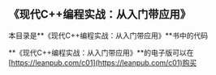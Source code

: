 ## 《现代C++编程实战：从入门带应用》

本目录是**《现代C++编程实战：从入门带应用》**书中的代码

**《现代C++编程实战：从入门带应用》**的电子版可以在[https://leanpub.com/c01](https://leanpub.com/c01)购买
